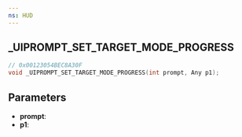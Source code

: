 ```yaml
---
ns: HUD
---
```

## _UIPROMPT_SET_TARGET_MODE_PROGRESS

```c
// 0x00123054BEC8A30F
void _UIPROMPT_SET_TARGET_MODE_PROGRESS(int prompt, Any p1);
```

## Parameters
* **prompt**:
* **p1**:
